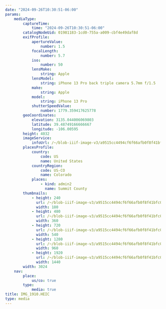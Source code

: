 ```yaml
---
date: "2024-09-26T10:30:51-06:00"
params:
    mediaType:
        captureTime:
            time: "2024-09-26T10:30:51-06:00"
        catalogNodeUid: 01981183-1cd0-755a-a009-cbf4e49daf8d
        exifProfile:
            apertureValue:
                number: 1.5
            focalLength:
                number: 5.7
            iso:
                number: 50
            lensMake:
                string: Apple
            lensModel:
                string: iPhone 13 Pro back triple camera 5.7mm f/1.5
            make:
                string: Apple
            model:
                string: iPhone 13 Pro
            shutterSpeedValue:
                number: 1779.359417625778
        geoCoordinates:
            elevation: 3135.044006069803
            latitude: 39.48749166666667
            longitude: -106.00595
        height: 4032
        imageService:
            infoUrl: /~/blob-iiif-image-v3/a9515cc4494cf6f66afb0f8f41bfc0b00dc6575e0af47b60f214a8e6d90c7502/info.json
        placesProfile:
            country:
                code: US
                name: United States
            countryRegion:
                code: US-CO
                name: Colorado
            places:
                - kind: admin2
                  name: Summit County
        thumbnails:
            - height: 240
              url: /~/blob-iiif-image-v3/a9515cc4494cf6f66afb0f8f41bfc0b00dc6575e0af47b60f214a8e6d90c7502/full/180%2C240/0/default.jpg
              width: 180
            - height: 480
              url: /~/blob-iiif-image-v3/a9515cc4494cf6f66afb0f8f41bfc0b00dc6575e0af47b60f214a8e6d90c7502/full/360%2C480/0/default.jpg
              width: 360
            - height: 720
              url: /~/blob-iiif-image-v3/a9515cc4494cf6f66afb0f8f41bfc0b00dc6575e0af47b60f214a8e6d90c7502/full/540%2C720/0/default.jpg
              width: 540
            - height: 1280
              url: /~/blob-iiif-image-v3/a9515cc4494cf6f66afb0f8f41bfc0b00dc6575e0af47b60f214a8e6d90c7502/full/960%2C1280/0/default.jpg
              width: 960
            - height: 1920
              url: /~/blob-iiif-image-v3/a9515cc4494cf6f66afb0f8f41bfc0b00dc6575e0af47b60f214a8e6d90c7502/full/1440%2C1920/0/default.jpg
              width: 1440
        width: 3024
    nav:
        place:
            us/co: true
        type:
            media: true
title: IMG_1910.HEIC
type: media
---
```

